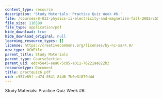 ```yaml
---
content_type: resource
description: 'Study Materials: Practice Quiz Week #6.'
file: /courses/8-022-physics-ii-electricity-and-magnetism-fall-2002/c557e89fcd74054184d67b0e3f879d4d_practquiz6.pdf
file_size: 116599
file_type: application/pdf
hide_download: true
hide_download_original: null
learning_resource_types: []
license: https://creativecommons.org/licenses/by-nc-sa/4.0/
ocw_type: OCWFile
parent_title: Study Materials
parent_type: CourseSection
parent_uid: edc45e45-aea0-5c85-a011-76221ae822b3
resourcetype: Document
title: practquiz6.pdf
uid: c557e89f-cd74-0541-84d6-7b0e3f879d4d
---
```

Study Materials: Practice Quiz Week #6.